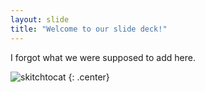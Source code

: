 ```yaml
---
layout: slide
title: "Welcome to our slide deck!"
---
```


I forgot what we were supposed to add here.

![skitchtocat](https://octodex.github.com/images/skitchtocat.png)
{: .center}

